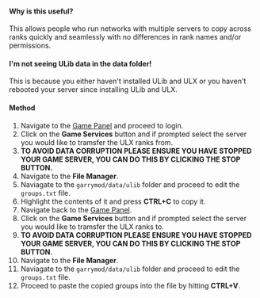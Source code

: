#### Why is this useful?
This allows people who run networks with multiple servers to copy across ranks quickly and seamlessly with no differences in rank names and/or permissions.

#### I'm not seeing ULib data in the data folder!
This is because you either haven't installed ULib and ULX or you haven't rebooted your server since installing ULib and ULX.

#### Method
1. Navigate to the [Game Panel](https://gamepanel.hexanenetworks.com) and proceed to login.
2. Click on the **Game Services** button and if prompted select the server you would like to tramsfer the ULX ranks from.
3. **TO AVOID DATA CORRUPTION PLEASE ENSURE YOU HAVE STOPPED YOUR GAME SERVER, YOU CAN DO THIS BY CLICKING THE STOP BUTTON.**
4. Navigate to the **File Manager**.
5. Naviagate to the ``garrymod/data/ulib`` folder and proceed to edit the ``groups.txt`` file.
6. Highlight the contents of it and press **CTRL+C** to copy it.
7. Navigate back to the [Game Panel](https://gamepanel.hexanenetworks.com).
8. Click on the **Game Services** button and if prompted select the server you would like to tramsfer the ULX ranks to.
9. **TO AVOID DATA CORRUPTION PLEASE ENSURE YOU HAVE STOPPED YOUR GAME SERVER, YOU CAN DO THIS BY CLICKING THE STOP BUTTON.**
10. Navigate to the **File Manager**.
11. Naviagate to the ``garrymod/data/ulib`` folder and proceed to edit the ``groups.txt`` file.
12. Proceed to paste the copied groups into the file by hitting **CTRL+V**.

